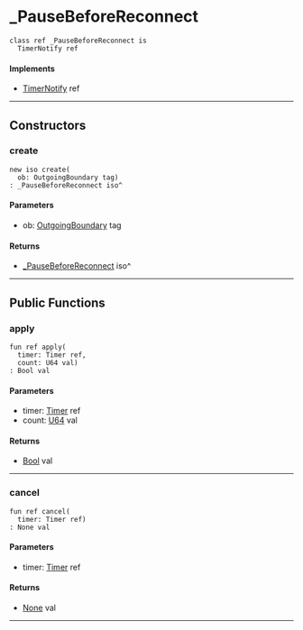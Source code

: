 # _PauseBeforeReconnect

```pony
class ref _PauseBeforeReconnect is
  TimerNotify ref
```

#### Implements

* [TimerNotify](time-TimerNotify) ref

---

## Constructors

### create

```pony
new iso create(
  ob: OutgoingBoundary tag)
: _PauseBeforeReconnect iso^
```
#### Parameters

*   ob: [OutgoingBoundary](wallaroo-core-boundary-OutgoingBoundary) tag

#### Returns

* [_PauseBeforeReconnect](wallaroo-core-boundary-_PauseBeforeReconnect) iso^

---

## Public Functions

### apply

```pony
fun ref apply(
  timer: Timer ref,
  count: U64 val)
: Bool val
```
#### Parameters

*   timer: [Timer](time-Timer) ref
*   count: [U64](builtin-U64) val

#### Returns

* [Bool](builtin-Bool) val

---

### cancel

```pony
fun ref cancel(
  timer: Timer ref)
: None val
```
#### Parameters

*   timer: [Timer](time-Timer) ref

#### Returns

* [None](builtin-None) val

---

